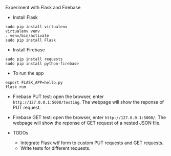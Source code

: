 Experiment with Flask and Firebase

- Install Flask 
```
sudo pip install virtualenv
virtualenv venv
. venv/bin/activate
sudo pip install Flask
```

- Install Firebase
```
sudo pip install requests
sudo pip install python-firebase
```

- To run the app
```
export FLASK_APP=hello.py
flask run
```

- Firebase PUT test: open the browser, enter `http://127.0.0.1:5000/testing`. The webpage will show the reponse of PUT request.

- Firebase GET test: open the browser, enter `http://127.0.0.1:5000/`.  The webpage will show the reponse of GET request of a nested JSON file. 

- TODOs 
    - Integrate Flask wtf form to custom PUT requests and GET requests.
    - Write tests for different requests.

